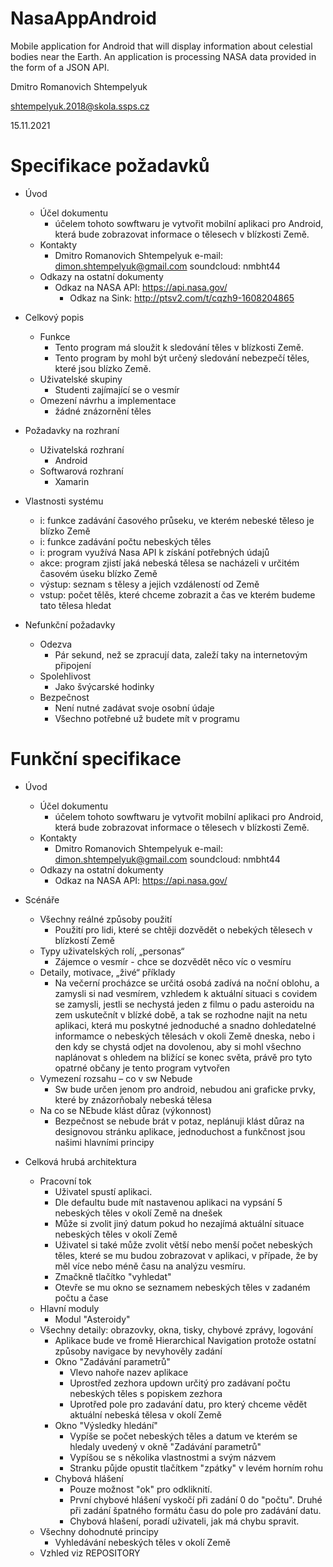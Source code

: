 # NasaAppAndroid
Mobile application for Android that will display information about celestial bodies near the Earth. An application is processing NASA data provided in the form of a JSON API.

Dmitro Romanovich Shtempelyuk

shtempelyuk.2018@skola.ssps.cz

15.11.2021
# Specifikace požadavků
- Úvod
  - Účel dokumentu
 	 - účelem tohoto sowftwaru je vytvořit mobilní aplikaci pro Android, která bude zobrazovat informace o tělesech v blízkosti Země.
  - Kontakty
    - Dmitro Romanovich Shtempelyuk e-mail: dimon.shtempelyuk@gmail.com soundcloud: nmbht44
  - Odkazy na ostatní dokumenty 
    - Odkaz na NASA API: https://api.nasa.gov/
 	  - Odkaz na Sink: http://ptsv2.com/t/cqzh9-1608204865

- Celkový popis
  - Funkce
    - Tento program má sloužit k sledování těles v blízkosti Země. 
    - Tento program by mohl být určený sledování nebezpečí těles, které jsou blízko Země.
  - Uživatelské skupiny 
    - Studenti zajímající se o vesmír
  - Omezení návrhu a implementace
    - žádné znázornění těles
- Požadavky na rozhraní
  - Uživatelská rozhraní
    - Android
  - Softwarová rozhraní
    - Xamarin
- Vlastnosti systému
  - i: funkce zadávání časového průseku, ve kterém nebeské těleso je blízko Země
  - i: funkce zadávání počtu nebeských těles
  - i: program využívá Nasa API k získání potřebných údajů
  - akce: program zjistí jaká nebeská tělesa se nacházeli v určitém časovém úseku blízko Země 
  - výstup: seznam s tělesy a jejich vzdáleností od Země
  - vstup: počet tělěs, které chceme zobrazit a čas ve kterém budeme tato tělesa hledat
- Nefunkční požadavky
  - Odezva
    - Pár sekund, než se zpracují data, zaleží taky na internetovým připojení
  - Spolehlivost
    - Jako švýcarské hodinky  	
  - Bezpečnost
    - Není nutné zadávat svoje osobní údaje
    - Všechno potřebné už budete mít v programu

 # Funkční specifikace
- Úvod
  - Účel dokumentu
 	 - účelem tohoto sowftwaru je vytvořit mobilní aplikaci pro Android, která bude zobrazovat informace o tělesech v blízkosti Země.
  - Kontakty
    - Dmitro Romanovich Shtempelyuk e-mail: dimon.shtempelyuk@gmail.com soundcloud: nmbht44
  - Odkazy na ostatní dokumenty 
    - Odkaz na NASA API: https://api.nasa.gov/   

-	Scénáře  
    -	Všechny reálné způsoby použití
        -	Použití pro lidi, které se chtěji dozvědět o nebekých tělesech v blízkostí Země
    -	Typy uživatelských rolí, „personas“
        -	Zájemce o vesmír - chce se dozvědět něco víc o vesmíru
    -	Detaily, motivace, „živé“ příklady
        - Na večerní procházce se určitá osobá zadívá na noční oblohu, a zamysli si nad vesmírem, vzhledem k aktuální situaci s covidem se zamysli, jestli se nechystá jeden z filmu o padu asteroidu na zem uskutečnít v blízké době, a tak se rozhodne najit na netu aplikaci, která mu poskytné jednoduché a snadno dohledatelné informamce o nebeských tělesách v okoli Země dneska, nebo i den kdy se chystá odjet na dovolenou, aby si mohl všechno naplánovat s ohledem na bližící se konec světa, právě pro tyto opatrné občany je tento program vytvořen
    -	Vymezení rozsahu – co v sw Nebude
        -	Sw bude určen jenom pro android, nebudou ani graficke prvky, které by znázorňobaly nebeská tělesa
    -	Na co se NEbude klást důraz (výkonnost)
        -	Bezpečnost se nebude brát v potaz, neplánuji klást důraz na designovou stránku aplikace, jednoduchost a funkčnost jsou našimi hlavními principy
-	Celková hrubá architektura
    -	Pracovní tok
        - Uživatel spustí aplikaci.
        - Dle defaultu bude mít nastavenou aplikaci na vypsání 5 nebeských těles v okolí Země na dnešek
        - Může si zvolit jiný datum pokud ho nezajímá aktuální situace nebeských těles v okolí Země
        - Uživatel si také může zvolit větší nebo menší počet nebeských těles, které se mu budou zobrazovat v aplikaci, v případe, že by měl více nebo méně času na analýzu vesmíru.
        - Zmačkně tlačítko "vyhledat"
        - Otevře se mu okno se seznamem nebeských těles v zadaném počtu a čase
    -	Hlavní moduly
        -	Modul "Asteroidy" 
    -	Všechny detaily: obrazovky, okna, tisky, chybové zprávy, logování
        -	 Aplikace bude ve fromě Hierarchical Navigation protože ostatní způsoby navigace by nevyhověly zadání
        -  Okno "Zadávání parametrů"
            - Vlevo nahoře nazev aplikace
            - Uprostřed zezhora updown určitý pro zadávaní počtu nebeských těles s popiskem zezhora
            - Uprotřed pole pro zadavání datu, pro který chceme vědět aktuální nebeská tělesa v okolí Země
        -  Okno "Výsledky hledání"
            - Vypíše se počet nebeských těles a datum ve kterém se hledaly uvedený v okně "Zadávání parametrů"
            - Vypíšou se s několika vlastnostmi a svým názvem
            - Stranku půjde opustit tlačítkem "zpátky" v levém horním rohu 
        -  Chybová hlášení
            - Pouze možnost "ok" pro odkliknití.
            - První chybové hlášení vyskočí při zadání 0 do "počtu". Druhé při zadání špatného formátu času do pole pro zadávání datu.
            - Chybová hlašení, poradí uživateli, jak má chybu spravit.
    -	Všechny dohodnuté principy
        -	Vyhledávání nebeských těles v okolí Země
    - Vzhled viz REPOSITORY
